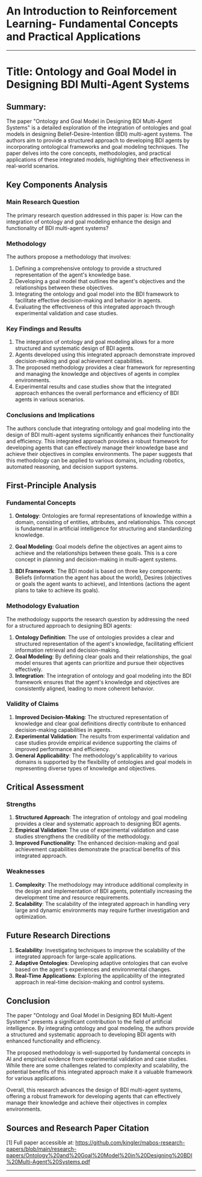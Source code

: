# An Introduction to Reinforcement Learning- Fundamental Concepts and Practical Applications

___
# Title: Ontology and Goal Model in Designing BDI Multi-Agent Systems

## Summary:
The paper "Ontology and Goal Model in Designing BDI Multi-Agent Systems" is a detailed exploration of the integration of ontologies and goal models in designing Belief-Desire-Intention (BDI) multi-agent systems. The authors aim to provide a structured approach to developing BDI agents by incorporating ontological frameworks and goal modeling techniques. The paper delves into the core concepts, methodologies, and practical applications of these integrated models, highlighting their effectiveness in real-world scenarios.

## Key Components Analysis

### Main Research Question

The primary research question addressed in this paper is: How can the integration of ontology and goal modeling enhance the design and functionality of BDI multi-agent systems?

### Methodology

The authors propose a methodology that involves:
1. Defining a comprehensive ontology to provide a structured representation of the agent's knowledge base.
2. Developing a goal model that outlines the agent's objectives and the relationships between these objectives.
3. Integrating the ontology and goal model into the BDI framework to facilitate effective decision-making and behavior in agents.
4. Evaluating the effectiveness of this integrated approach through experimental validation and case studies.

### Key Findings and Results

1. The integration of ontology and goal modeling allows for a more structured and systematic design of BDI agents.
2. Agents developed using this integrated approach demonstrate improved decision-making and goal achievement capabilities.
3. The proposed methodology provides a clear framework for representing and managing the knowledge and objectives of agents in complex environments.
4. Experimental results and case studies show that the integrated approach enhances the overall performance and efficiency of BDI agents in various scenarios.

### Conclusions and Implications

The authors conclude that integrating ontology and goal modeling into the design of BDI multi-agent systems significantly enhances their functionality and efficiency. This integrated approach provides a robust framework for developing agents that can effectively manage their knowledge base and achieve their objectives in complex environments. The paper suggests that this methodology can be applied to various domains, including robotics, automated reasoning, and decision support systems.

## First-Principle Analysis

### Fundamental Concepts

1. **Ontology**: Ontologies are formal representations of knowledge within a domain, consisting of entities, attributes, and relationships. This concept is fundamental in artificial intelligence for structuring and standardizing knowledge.

2. **Goal Modeling**: Goal models define the objectives an agent aims to achieve and the relationships between these goals. This is a core concept in planning and decision-making in multi-agent systems.

3. **BDI Framework**: The BDI model is based on three key components: Beliefs (information the agent has about the world), Desires (objectives or goals the agent wants to achieve), and Intentions (actions the agent plans to take to achieve its goals).

### Methodology Evaluation

The methodology supports the research question by addressing the need for a structured approach to designing BDI agents:
1. **Ontology Definition**: The use of ontologies provides a clear and structured representation of the agent's knowledge, facilitating efficient information retrieval and decision-making.
2. **Goal Modeling**: By defining clear goals and their relationships, the goal model ensures that agents can prioritize and pursue their objectives effectively.
3. **Integration**: The integration of ontology and goal modeling into the BDI framework ensures that the agent's knowledge and objectives are consistently aligned, leading to more coherent behavior.

### Validity of Claims

1. **Improved Decision-Making**: The structured representation of knowledge and clear goal definitions directly contribute to enhanced decision-making capabilities in agents.
2. **Experimental Validation**: The results from experimental validation and case studies provide empirical evidence supporting the claims of improved performance and efficiency.
3. **General Applicability**: The methodology's applicability to various domains is supported by the flexibility of ontologies and goal models in representing diverse types of knowledge and objectives.

## Critical Assessment

### Strengths

1. **Structured Approach**: The integration of ontology and goal modeling provides a clear and systematic approach to designing BDI agents.
2. **Empirical Validation**: The use of experimental validation and case studies strengthens the credibility of the methodology.
3. **Improved Functionality**: The enhanced decision-making and goal achievement capabilities demonstrate the practical benefits of this integrated approach.

### Weaknesses

1. **Complexity**: The methodology may introduce additional complexity in the design and implementation of BDI agents, potentially increasing the development time and resource requirements.
2. **Scalability**: The scalability of the integrated approach in handling very large and dynamic environments may require further investigation and optimization.

## Future Research Directions

1. **Scalability**: Investigating techniques to improve the scalability of the integrated approach for large-scale applications.
2. **Adaptive Ontologies**: Developing adaptive ontologies that can evolve based on the agent's experiences and environmental changes.
3. **Real-Time Applications**: Exploring the applicability of the integrated approach in real-time decision-making and control systems.

## Conclusion

The paper "Ontology and Goal Model in Designing BDI Multi-Agent Systems" presents a significant contribution to the field of artificial intelligence. By integrating ontology and goal modeling, the authors provide a structured and systematic approach to developing BDI agents with enhanced functionality and efficiency.

The proposed methodology is well-supported by fundamental concepts in AI and empirical evidence from experimental validation and case studies. While there are some challenges related to complexity and scalability, the potential benefits of this integrated approach make it a valuable framework for various applications.

Overall, this research advances the design of BDI multi-agent systems, offering a robust framework for developing agents that can effectively manage their knowledge and achieve their objectives in complex environments.

## Sources and Research Paper Citation
[1] Full paper accessible at: https://github.com/kingler/mabos-research-papers/blob/main/research-papers/Ontology%20and%20Goal%20Model%20in%20Designing%20BDI%20Multi-Agent%20Systems.pdf
___